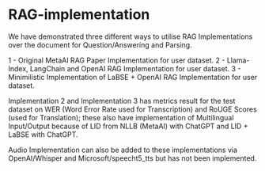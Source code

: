 # RAG-implementation

We have demonstrated three different ways to utilise RAG Implementations over the document for Question/Answering and Parsing.

1 - Original MetaAI RAG Paper Implementation for user dataset.
2 - Llama-Index, LangChain and OpenAI RAG Implementation for user dataset.
3 - Minimilistic Implementation of LaBSE + OpenAI RAG Implementation for user dataset.

Implementation 2 and Implementation 3 has metrics result for the test dataset on WER (Word Error Rate used for Transcription) and RoUGE Scores (used for Translation); these also have implementation of Multilingual Input/Output because of LID from NLLB (MetaAI) with ChatGPT and LID + LaBSE with ChatGPT.

Audio Implementation can also be added to these implementations via OpenAI/Whisper and Microsoft/speecht5_tts but has not been implemented.